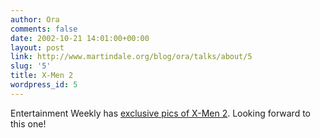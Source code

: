 ```yaml
---
author: Ora
comments: false
date: 2002-10-21 14:01:00+00:00
layout: post
link: http://www.martindale.org/blog/ora/talks/about/5
slug: '5'
title: X-Men 2
wordpress_id: 5
---
```


Entertainment Weekly has [exclusive pics of X-Men 2](http://www.ew.com/ew/report/0,6115,365490~1||249578~0~seeexclusiveadvancephotos,00.html). Looking forward to this one!
